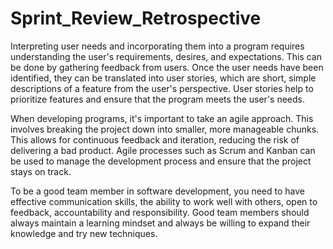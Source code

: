 # Sprint_Review_Retrospective

Interpreting user needs and incorporating them into a program requires understanding the user's requirements, desires, and expectations. This can be done by gathering feedback from users. Once the user needs have been identified, they can be translated into user stories, which are short, simple descriptions of a feature from the user's perspective. User stories help to prioritize features and ensure that the program meets the user's needs.

When developing programs, it's important to take an agile approach. This involves breaking the project down into smaller, more manageable chunks. This allows for continuous feedback and iteration, reducing the risk of delivering a bad product. Agile processes such as Scrum and Kanban can be used to manage the development process and ensure that the project stays on track.

To be a good team member in software development, you need to have effective communication skills, the ability to work well with others, open to feedback, accountability and responsibility. Good team members should always maintain a learning mindset and always be willing to expand their knowledge and try new techniques. 
